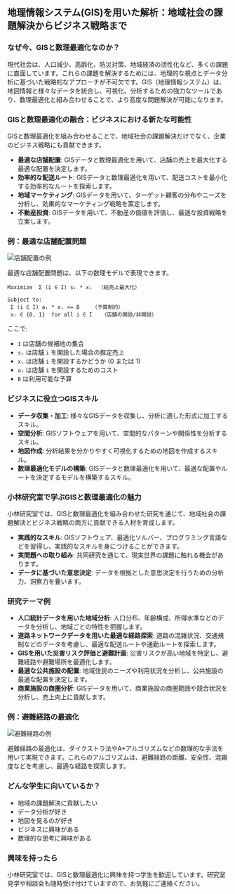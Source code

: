 
## 地理情報システム(GIS)を用いた解析：地域社会の課題解決からビジネス戦略まで

### なぜ今、GISと数理最適化なのか？

現代社会は、人口減少、高齢化、防災対策、地域経済の活性化など、多くの課題に直面しています。これらの課題を解決するためには、地理的な視点とデータ分析に基づいた戦略的なアプローチが不可欠です。GIS（地理情報システム）は、地図情報と様々なデータを統合し、可視化、分析するための強力なツールであり、数理最適化と組み合わせることで、より高度な問題解決が可能になります。

### GISと数理最適化の融合：ビジネスにおける新たな可能性

GISと数理最適化を組み合わせることで、地域社会の課題解決だけでなく、企業のビジネス戦略にも貢献できます。

*   **最適な店舗配置**: GISデータと数理最適化を用いて、店舗の売上を最大化する最適な配置を決定します。
*   **効率的な配送ルート**: GISデータと数理最適化を用いて、配送コストを最小化する効率的なルートを探索します。
*   **地域マーケティング**: GISデータを用いて、ターゲット顧客の分布やニーズを分析し、効果的なマーケティング戦略を策定します。
*   **不動産投資**: GISデータを用いて、不動産の価値を評価し、最適な投資戦略を立案します。

### 例：最適な店舗配置問題

![店舗配置の例](https://via.placeholder.com/400x300/4CAF50/FFFFFF?text=Optimal+Store+Location)

最適な店舗配置問題は、以下の数理モデルで表現できます。

```
Maximize  Σ (i ∈ I) sᵢ * xᵢ  （総売上最大化）

Subject to:
 Σ (i ∈ I) aᵢ * xᵢ <= B    （予算制約）
 xᵢ ∈ {0, 1}  for all i ∈ I   （店舗の開設/非開設）
```

ここで:

*   `I` は店舗の候補地の集合
*   `sᵢ` は店舗 `i` を開設した場合の推定売上
*   `xᵢ` は店舗 `i` を開設するかどうか (0 または 1)
*   `aᵢ` は店舗 `i` を開設するためのコスト
*   `B` は利用可能な予算

### ビジネスに役立つGISスキル

*   **データ収集・加工**: 様々なGISデータを収集し、分析に適した形式に加工するスキル。
*   **空間分析**: GISソフトウェアを用いて、空間的なパターンや関係性を分析するスキル。
*   **地図作成**: 分析結果を分かりやすく可視化するための地図を作成するスキル。
*   **数理最適化モデルの構築**: GISデータと数理最適化を用いて、最適な配置やルートを決定するモデルを構築するスキル。

### 小林研究室で学ぶGISと数理最適化の魅力

小林研究室では、GISと数理最適化を組み合わせた研究を通じて、地域社会の課題解決とビジネス戦略の両方に貢献できる人材を育成します。

*   **実践的なスキル**: GISソフトウェア、最適化ソルバー、プログラミング言語などを習得し、実践的なスキルを身につけることができます。
*   **実問題への取り組み**: 共同研究を通じて、現実世界の課題に触れる機会があります。
*   **データに基づいた意思決定**: データを根拠とした意思決定を行うための分析力、洞察力を養います。

### 研究テーマ例

*   **人口統計データを用いた地域分析**: 人口分布、年齢構成、所得水準などのデータを分析し、地域ごとの特性を把握します。
*   **道路ネットワークデータを用いた最適な経路探索**: 道路の混雑状況、交通規制などのデータを考慮し、最適な配送ルートや通勤ルートを探索します。
*   **GISを用いた災害リスク評価と避難計画**: 災害リスクが高い地域を特定し、避難経路や避難場所を最適化します。
*   **最適な公共施設の配置**: 地域住民のニーズや利用状況を分析し、公共施設の最適な配置を決定します。
*   **商業施設の商圏分析**: GISデータを用いて、商業施設の商圏範囲や競合状況を分析し、売上向上に貢献します。

### 例：避難経路の最適化

![避難経路の例](https://via.placeholder.com/400x300/E91E63/FFFFFF?text=Optimal+Evacuation+Route)

避難経路の最適化は、ダイクストラ法やA\*アルゴリズムなどの数理的な手法を用いて実現できます。これらのアルゴリズムは、避難経路の距離、安全性、混雑度などを考慮し、最適な経路を探索します。


### どんな学生に向いているか？

*   地域の課題解決に貢献したい
*   データ分析が好き
*   地図を見るのが好き
*   ビジネスに興味がある
*   数理的な思考に興味がある

### 興味を持ったら

小林研究室では、GISと数理最適化に興味を持つ学生を歓迎しています。研究室見学や相談会も随時受け付けていますので、お気軽にご連絡ください。

